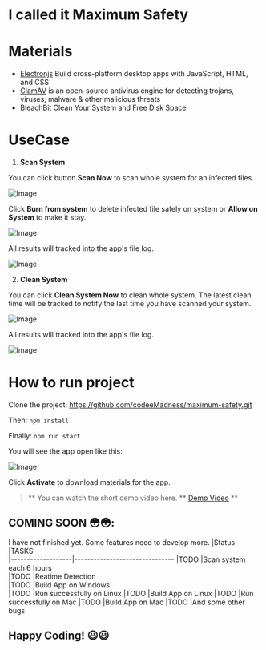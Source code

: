# I called it Maximum Safety

# Materials
- [Electronjs](https://www.electronjs.org/) Build cross-platform desktop apps with JavaScript, HTML, and CSS
- [ClamAV](https://www.clamav.net/) is an open-source antivirus engine for detecting trojans, viruses, malware & other malicious threats
- [BleachBit](https://www.bleachbit.org/) Clean Your System and Free Disk Space

# UseCase
1. **Scan System**

You can click button **Scan Now** to scan whole system for an infected files.

![Image](https://user-images.githubusercontent.com/102911684/196047860-144ffb34-be94-4640-b258-c1777d631b41.png)

Click **Burn from system** to delete infected file safely on system or **Allow on System** to make it stay.

![Image](https://user-images.githubusercontent.com/102911684/196048039-05203daf-1d67-45a7-945b-e5569c50c8ec.png)

All results will tracked into the app's file log.

![Image](https://user-images.githubusercontent.com/102911684/196048290-798214cb-824a-4613-b9b6-e4d303d8316f.png)

2. **Clean System**

You can click **Clean System Now** to clean whole system. The latest clean time will be tracked to notify the last time you have scanned your system.

![Image](https://user-images.githubusercontent.com/102911684/196048171-ce3e2a0c-ec4d-4fc1-a731-eecee01dc71e.png)

All results will tracked into the app's file log.

![Image](https://user-images.githubusercontent.com/102911684/196048235-07ee4d4d-390c-4038-836d-788f86f47832.png)

# How to run project

Clone the project: https://github.com/codeeMadness/maximum-safety.git

Then:  ``` npm install ```

Finally: ``` npm run start ```

You will see the app open like this:

![Image](https://user-images.githubusercontent.com/102911684/196048438-4611a0ef-a375-4d6e-a5ef-fc9dbd20c244.png)

Click **Activate** to download materials for the app.

> ** You can watch the short demo video here. ** [Demo Video](https://youtu.be/Hphps0oekcU) **

## COMING SOON :flushed::flushed::
I have not finished yet. Some features need to develop more.
|Status          |TASKS                         
|-------------------|-------------------------------
|TODO 				|Scan system each 6 hours         
|TODO          		|Reatime Detection     
|TODO          		|Build App on Windows        
|TODO          		|Run successfully on Linux
|TODO          		|Build App on Linux 
|TODO          		|Run successfully on Mac
|TODO          		|Build App on Mac
|TODO          		|And some other bugs



## Happy Coding! :smiley::smiley:
